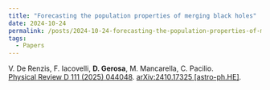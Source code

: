 ```yaml
---
title: "Forecasting the population properties of merging black holes"
date: 2024-10-24
permalink: /posts/2024-10-24-forecasting-the-population-properties-of-merging-black-holes
tags:
  - Papers
---
```






V. De Renzis, F. Iacovelli, **D. Gerosa**, M. Mancarella, C. Pacilio.\
[Physical Review D 111 (2025) 044048](https://journals.aps.org/prd/abstract/10.1103/PhysRevD.111.044048). [arXiv:2410.17325 [astro-ph.HE]](https://arxiv.org/abs/2410.17325).